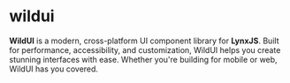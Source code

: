 # wildui
 **WildUI** is a modern, cross-platform UI component library for **LynxJS**. Built for performance, accessibility, and customization, WildUI helps you create stunning interfaces with ease. Whether you're building for mobile or web, WildUI has you covered.
